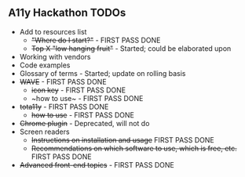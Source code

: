 ## A11y Hackathon TODOs

* Add to resources list
  * ~~"Where do I start?"~~ - FIRST PASS DONE
  * ~~Top X "low hanging fruit"~~ - Started; could be elaborated upon
* Working with vendors
* Code examples
* Glossary of terms - Started; update on rolling basis
* ~~WAVE~~ - FIRST PASS DONE
  * ~~icon key~~ - FIRST PASS DONE
  * ~how to use~ - FIRST PASS DONE
* ~~tota11y~~ - FIRST PASS DONE
  * ~~how to use~~ - FIRST PASS DONE
* ~~Chrome plugin~~ - Deprecated, will not do
* Screen readers
  * ~~Instructions on installation and usage~~ FIRST PASS DONE
  * ~~Recommendations on which software to use, which is free, etc.~~ FIRST PASS DONE
* ~~Advanced front-end topics~~ - FIRST PASS DONE
